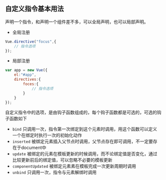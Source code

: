 ## 自定义指令基本用法
声明一个指令，和声明一个组件差不多，可以全局声明，也可以局部声明。

- 全局注册

```javascript
Vue.directive("focus",{
	// 指令选项
});
```

- 局部注册

```javascript
var app = new Vue({
	el:"#app",
	directives:{
		foces:{
			// 指令选项
		}
	}	
});
```

自定义指令中的选项，是由钩子函数组成的，每个钩子函数都是可选的，可选的钩子函数如下

- `bind` 只调用一次，指令第一次绑定到这个元素时调用，用这个函数可以定义一个在绑定时执行一次的初始化动作
- `inserted`  被绑定元素插入父节点时调用，父节点存在即可调用，不一定要存在于document中
- `update` 被绑定的元素在模板更新的时候调用，而不论绑定值是否变化，通过比较更新前后的绑定值，可以忽略不必要的模板更新
- `componentUpdated` 被绑定元素素在模板完成一次更新周期时调用
- `unbind` 只调用一次，指令与元素解绑时调用